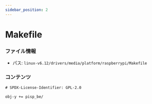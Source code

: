 ```yaml
---
sidebar_position: 2
---
```

# Makefile

### ファイル情報

- パス: `linux-v6.12/drivers/media/platform/raspberrypi/Makefile`

### コンテンツ

```txt
# SPDX-License-Identifier: GPL-2.0

obj-y += pisp_be/

```
